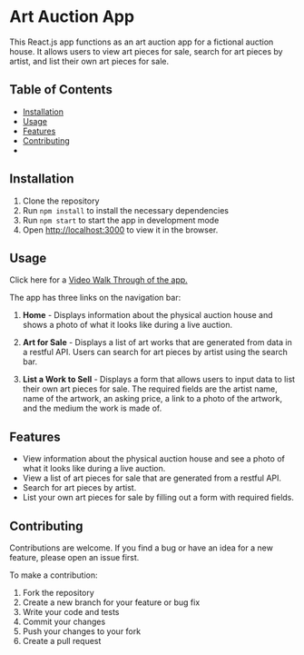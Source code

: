 # Art Auction App

This React.js app functions as an art auction app for a fictional auction house. It allows users to view art pieces for sale, search for art pieces by artist, and list their own art pieces for sale.

## Table of Contents

- [Installation](#installation)
- [Usage](#usage)
- [Features](#features)
- [Contributing](#contributing)
- 

## Installation

1. Clone the repository
2. Run `npm install` to install the necessary dependencies
3. Run `npm start` to start the app in development mode
4. Open [http://localhost:3000](http://localhost:3000) to view it in the browser.

## Usage

Click here for a [Video Walk Through of the app.](https://youtu.be/WX6xeQ7Ck_o) 


The app has three links on the navigation bar:

1. **Home** - Displays information about the physical auction house and shows a photo of what it looks like during a live auction.

2. **Art for Sale** - Displays a list of art works that are generated from data in a restful API. Users can search for art pieces by artist using the search bar.

3. **List a Work to Sell** - Displays a form that allows users to input data to list their own art pieces for sale. The required fields are the artist name, name of the artwork, an asking price, a link to a photo of the artwork, and the medium the work is made of.

## Features

- View information about the physical auction house and see a photo of what it looks like during a live auction.
- View a list of art pieces for sale that are generated from a restful API.
- Search for art pieces by artist.
- List your own art pieces for sale by filling out a form with required fields.

## Contributing

Contributions are welcome. If you find a bug or have an idea for a new feature, please open an issue first.

To make a contribution:

1. Fork the repository
2. Create a new branch for your feature or bug fix
3. Write your code and tests
4. Commit your changes
5. Push your changes to your fork
6. Create a pull request